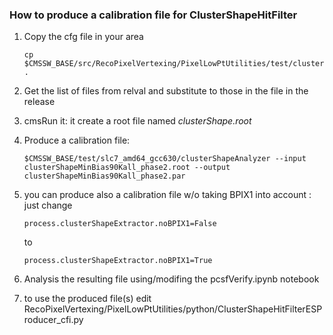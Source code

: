 ### How to produce a calibration file for ClusterShapeHitFilter

1. Copy the cfg file in your area

    ```shell
    cp $CMSSW_BASE/src/RecoPixelVertexing/PixelLowPtUtilities/test/clusterShapeExtractor_phase* .
    ```
2. Get the list of files from relval and substitute to those in the file in the release
3. cmsRun it: it create a root file named _clusterShape.root_
4. Produce a calibration file:

    ```shell
    $CMSSW_BASE/test/slc7_amd64_gcc630/clusterShapeAnalyzer --input clusterShapeMinBias90Kall_phase2.root --output clusterShapeMinBias90Kall_phase2.par
    ```
5.  you can produce also a calibration file w/o taking BPIX1 into account : just change
    ```code
    process.clusterShapeExtractor.noBPIX1=False
    ```
    to
    ```code
    process.clusterShapeExtractor.noBPIX1=True
    ```

6. Analysis the resulting file using/modifing the pcsfVerify.ipynb notebook
7. to use the produced file(s) edit RecoPixelVertexing/PixelLowPtUtilities/python/ClusterShapeHitFilterESProducer_cfi.py
